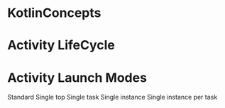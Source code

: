 # KotlinConcepts
# Activity LifeCycle

# Activity Launch Modes
Standard
Single top
Single task
Single instance
Single instance per task
